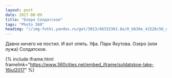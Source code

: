 ```yaml
---
layout: post
date: 2017-08-09
title: "Озеро Солдатское"
tags: "Photo 360"
headimg: "//img-fotki.yandex.ru/get/3013/46332301.6e/0_b630e_41526c50_orig.jpg"
---
```

Давно ничего не постил. И вот опять. Уфа. Парк Якутова. Озеро (или лужа) Солдатское.

{% include iframe.html framelink="https://www.360cities.net/embed_iframe/soldatskoe-lake-16jul2017" %}
